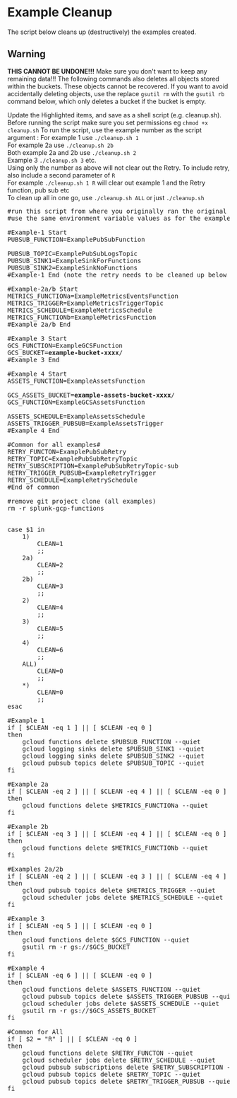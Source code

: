 # Example Cleanup

The script below cleans up (destructively) the examples created. 

## Warning
**THIS CANNOT BE UNDONE!!!** 
Make sure you don't want to keep any remaining data!!!
The following commands also deletes all objects stored within the buckets. These objects cannot be recovered. If you want to avoid accidentally deleting objects, use the replace ``gsutil rm`` with the ``gsutil rb`` command below, which only deletes a bucket if the bucket is empty.


Update the Highlighted items, and save as a shell script (e.g. cleanup.sh). 
Before running the script make sure you set permissions eg ``chmod +x cleanup.sh`` 
To run the script, use the example number as the script argument :
For example 1 use ``./cleanup.sh 1`` <br> 
For example 2a use ``./cleanup.sh 2b`` <br> 
Both example 2a and 2b use ``./cleanup.sh 2`` <br>
Example 3 ``./cleanup.sh 3`` etc. <br>
Using only the number as above will not clear out the Retry. To include retry, also include a second parameter of ``R`` <br> 
For example ``./cleanup.sh 1 R`` will clear out example 1 and the Retry function, pub sub etc <br>
To clean up all in one go, use ``./cleanup.sh ALL`` or just ``./cleanup.sh`` 


<pre>
#run this script from where you originally ran the original examples from
#use the same environment variable values as for the example builds

#Example-1 Start
PUBSUB_FUNCTION=ExamplePubSubFunction

PUBSUB_TOPIC=ExamplePubSubLogsTopic
PUBSUB_SINK1=ExampleSinkForFunctions
PUBSUB_SINK2=ExampleSinkNoFunctions
#Example-1 End (note the retry needs to be cleaned up below also)

#Example-2a/b Start
METRICS_FUNCTIONa=ExampleMetricsEventsFunction
METRICS_TRIGGER=ExampleMetricsTriggerTopic
METRICS_SCHEDULE=ExampleMetricsSchedule
METRICS_FUNCTIONb=ExampleMetricsFunction
#Example 2a/b End

#Example 3 Start
GCS_FUNCTION=ExampleGCSFunction
GCS_BUCKET=<strong>example-bucket-xxxx</strong>/
#Example 3 End

#Example 4 Start
ASSETS_FUNCTION=ExampleAssetsFunction

GCS_ASSETS_BUCKET=<strong>example-assets-bucket-xxxx</strong>/
GCS_FUNCTION=ExampleGCSAssetsFunction

ASSETS_SCHEDULE=ExampleAssetsSchedule
ASSETS_TRIGGER_PUBSUB=ExampleAssetsTrigger
#Example 4 End

#Common for all examples#
RETRY_FUNCTON=ExamplePubSubRetry
RETRY_TOPIC=ExamplePubSubRetryTopic
RETRY_SUBSCRIPTION=ExamplePubSubRetryTopic-sub
RETRY_TRIGGER_PUBSUB=ExampleRetryTrigger
RETRY_SCHEDULE=ExampleRetrySchedule
#End of common

#remove git project clone (all examples)
rm -r splunk-gcp-functions


case $1 in
	1) 
		CLEAN=1
		;;
	2a)
    	CLEAN=2
    	;;
    2b)
    	CLEAN=3
    	;;
    2)
    	CLEAN=4
    	;;
    3)
    	CLEAN=5
    	;;
    4)
    	CLEAN=6
    	;;
    ALL)
    	CLEAN=0
    	;;
    *)
    	CLEAN=0
    	;;
esac

#Example 1
if [ $CLEAN -eq 1 ] || [ $CLEAN -eq 0 ]
then
	gcloud functions delete $PUBSUB_FUNCTION --quiet
	gcloud logging sinks delete $PUBSUB_SINK1 --quiet
	gcloud logging sinks delete $PUBSUB_SINK2 --quiet
	gcloud pubsub topics delete $PUBSUB_TOPIC --quiet
fi

#Example 2a
if [ $CLEAN -eq 2 ] || [ $CLEAN -eq 4 ] || [ $CLEAN -eq 0 ]
then
	gcloud functions delete $METRICS_FUNCTIONa --quiet
fi

#Example 2b
if [ $CLEAN -eq 3 ] || [ $CLEAN -eq 4 ] || [ $CLEAN -eq 0 ]
then
	gcloud functions delete $METRICS_FUNCTIONb --quiet
fi

#Examples 2a/2b
if [ $CLEAN -eq 2 ] || [ $CLEAN -eq 3 ] || [ $CLEAN -eq 4 ] || [ $CLEAN -eq 0 ]
then
	gcloud pubsub topics delete $METRICS_TRIGGER --quiet
	gcloud scheduler jobs delete $METRICS_SCHEDULE --quiet
fi

#Example 3
if [ $CLEAN -eq 5 ] || [ $CLEAN -eq 0 ]
then
	gcloud functions delete $GCS_FUNCTION --quiet
	gsutil rm -r gs://$GCS_BUCKET
fi

#Example 4
if [ $CLEAN -eq 6 ] || [ $CLEAN -eq 0 ]
then
	gcloud functions delete $ASSETS_FUNCTION --quiet
	gcloud pubsub topics delete $ASSETS_TRIGGER_PUBSUB --quiet
	gcloud scheduler jobs delete $ASSETS_SCHEDULE --quiet
	gsutil rm -r gs://$GCS_ASSETS_BUCKET 
fi

#Common for All
if [ $2 = "R" ] || [ $CLEAN -eq 0 ] 
then
	gcloud functions delete $RETRY_FUNCTON --quiet
	gcloud scheduler jobs delete $RETRY_SCHEDULE --quiet
	gcloud pubsub subscriptions delete $RETRY_SUBSCRIPTION --quiet
	gcloud pubsub topics delete $RETRY_TOPIC --quiet
	gcloud pubsub topics delete $RETRY_TRIGGER_PUBSUB --quiet
fi
</pre>

